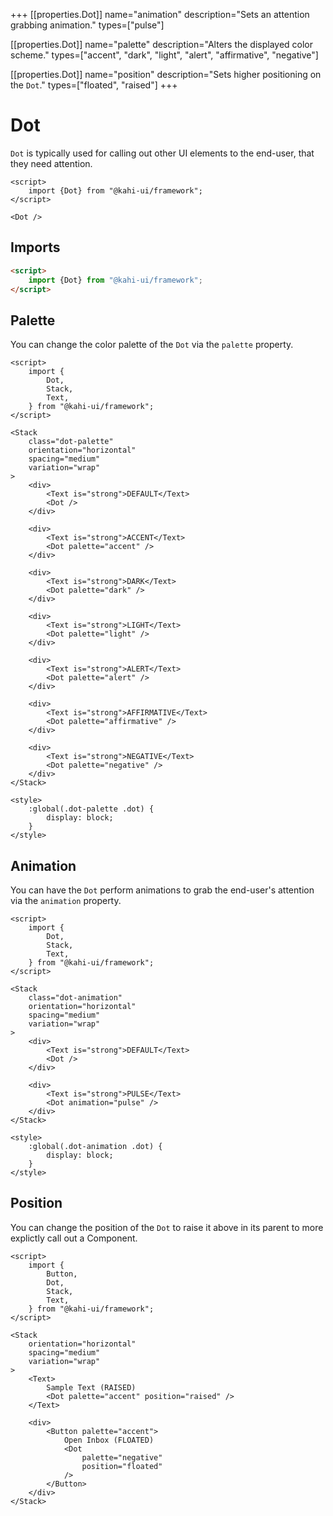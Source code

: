 +++
[[properties.Dot]]
name="animation"
description="Sets an attention grabbing animation."
types=["pulse"]

[[properties.Dot]]
name="palette"
description="Alters the displayed color scheme."
types=["accent", "dark", "light", "alert", "affirmative", "negative"]

[[properties.Dot]]
name="position"
description="Sets higher positioning on the <code>Dot</code>."
types=["floated", "raised"]
+++

# Dot

`Dot` is typically used for calling out other UI elements to the end-user, that they need attention.

```svelte repl Dot Preview
<script>
    import {Dot} from "@kahi-ui/framework";
</script>

<Dot />
```

## Imports

```html default Dot Imports
<script>
    import {Dot} from "@kahi-ui/framework";
</script>
```

## Palette

You can change the color palette of the `Dot` via the `palette` property.

```svelte repl Dot Palette
<script>
    import {
        Dot,
        Stack,
        Text,
    } from "@kahi-ui/framework";
</script>

<Stack
    class="dot-palette"
    orientation="horizontal"
    spacing="medium"
    variation="wrap"
>
    <div>
        <Text is="strong">DEFAULT</Text>
        <Dot />
    </div>

    <div>
        <Text is="strong">ACCENT</Text>
        <Dot palette="accent" />
    </div>

    <div>
        <Text is="strong">DARK</Text>
        <Dot palette="dark" />
    </div>

    <div>
        <Text is="strong">LIGHT</Text>
        <Dot palette="light" />
    </div>

    <div>
        <Text is="strong">ALERT</Text>
        <Dot palette="alert" />
    </div>

    <div>
        <Text is="strong">AFFIRMATIVE</Text>
        <Dot palette="affirmative" />
    </div>

    <div>
        <Text is="strong">NEGATIVE</Text>
        <Dot palette="negative" />
    </div>
</Stack>

<style>
    :global(.dot-palette .dot) {
        display: block;
    }
</style>
```

## Animation

You can have the `Dot` perform animations to grab the end-user's attention via the `animation` property.

```svelte repl Dot Animation
<script>
    import {
        Dot,
        Stack,
        Text,
    } from "@kahi-ui/framework";
</script>

<Stack
    class="dot-animation"
    orientation="horizontal"
    spacing="medium"
    variation="wrap"
>
    <div>
        <Text is="strong">DEFAULT</Text>
        <Dot />
    </div>

    <div>
        <Text is="strong">PULSE</Text>
        <Dot animation="pulse" />
    </div>
</Stack>

<style>
    :global(.dot-animation .dot) {
        display: block;
    }
</style>
```

## Position

You can change the position of the `Dot` to raise it above in its parent to more explictly call out a Component.

```svelte repl Dot Position
<script>
    import {
        Button,
        Dot,
        Stack,
        Text,
    } from "@kahi-ui/framework";
</script>

<Stack
    orientation="horizontal"
    spacing="medium"
    variation="wrap"
>
    <Text>
        Sample Text (RAISED)
        <Dot palette="accent" position="raised" />
    </Text>

    <div>
        <Button palette="accent">
            Open Inbox (FLOATED)
            <Dot
                palette="negative"
                position="floated"
            />
        </Button>
    </div>
</Stack>
```
